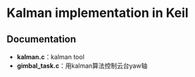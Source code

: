 # Kalman implementation in Keil
## Documentation
- **kalman.c**：kalman tool
- **gimbal_task.c**：用kalman算法控制云台yaw轴
